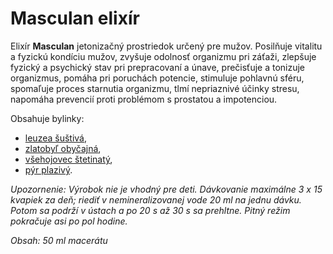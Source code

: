 Masculan elixír
================

Elixír **Masculan** jetonizačný prostriedok určený pre mužov. Posilňuje vitalitu
a fyzickú kondíciu mužov, zvyšuje odolnosť organizmu pri záťaži, zlepšuje
fyzický a psychický stav pri prepracovaní a únave, prečisťuje a tonizuje
organizmus, pomáha pri poruchách potencie, stimuluje pohlavnú sféru, spomaľuje
proces starnutia organizmu, tlmí nepriaznivé účinky stresu, napomáha prevencií
proti problémom s prostatou a impotenciou.

Obsahuje bylinky:

* [leuzea šuštivá](/sip/bylinky/leuzea-sustiva),
* [zlatobyľ obyčajná](/sip/bylinky/zlatobyl-obycajna),
* [všehojovec štetinatý](/sip/bylinky/vsehojovec-stetinaty),
* [pýr plazivý](/sip/bylinky/pyr-plazivy).

*Upozornenie: Výrobok nie je vhodný pre deti. Dávkovanie maximálne 3 x 15
kvapiek za deň; riediť v nemineralizovanej vode 20 ml na jednu dávku. Potom sa
podrží v ústach a po 20 s až 30 s sa prehltne. Pitný režim pokračuje asi po pol
hodine.*

*Obsah: 50 ml macerátu*
